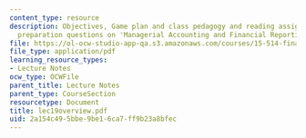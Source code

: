 ```yaml
---
content_type: resource
description: Objectives, Game plan and class pedagogy and reading assignments, class
  preparation questions on 'Managerial Accounting and Financial Reporting'.
file: https://ol-ocw-studio-app-qa.s3.amazonaws.com/courses/15-514-financial-and-managerial-accounting-summer-2003/2a154c495bbe9be16ca7ff9b23a8bfec_lec19overview.pdf
file_type: application/pdf
learning_resource_types:
- Lecture Notes
ocw_type: OCWFile
parent_title: Lecture Notes
parent_type: CourseSection
resourcetype: Document
title: lec19overview.pdf
uid: 2a154c49-5bbe-9be1-6ca7-ff9b23a8bfec
---
```

